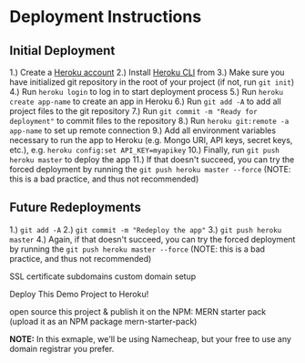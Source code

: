 # Deployment Instructions

## Initial Deployment

1.) Create a [Heroku account](https://www.heroku.com/)
2.) Install [Heroku CLI](https://devcenter.heroku.com/articles/heroku-cli) from
3.) Make sure you have initialized git repository in the root of your project (if not, run `git init`)
4.) Run `heroku login` to log in to start deployment process
5.) Run `heroku create app-name` to create an app in Heroku
6.) Run `git add -A` to add all project files to the git repository
7.) Run `git commit -m "Ready for deployment"` to commit files to the repository
8.) Run `heroku git:remote -a app-name` to set up remote connection
9.) Add all environment variables necessary to run the app to Heroku (e.g. Mongo URI, API keys, secret keys, etc.), e.g. `heroku config:set API_KEY=myapikey`
10.) Finally, run `git push heroku master` to deploy the app
11.) If that doesn't succeed, you can try the forced deployment by running the `git push heroku master --force` (NOTE: this is a bad practice, and thus not recommended)

## Future Redeployments

1.) `git add -A`
2.) `git commit -m "Redeploy the app"`
3.) `git push heroku master`
4.) Again, if that doesn't succeed, you can try the forced deployment by running the `git push heroku master --force` (NOTE: this is a bad practice, and thus not recommended)

SSL certificate
subdomains
custom domain setup

Deploy This Demo Project to Heroku!

open source this project & publish it on the NPM: MERN starter pack (upload it as an NPM package mern-starter-pack)

**NOTE:** In this exmaple, we'll be using Namecheap, but your free to use any domain registrar you prefer.
